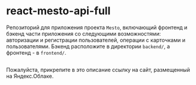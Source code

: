# react-mesto-api-full
Репозиторий для приложения проекта `Mesto`, включающий фронтенд и бэкенд части приложения со следующими возможностями: авторизации и регистрации пользователей, операции с карточками и пользователями. Бэкенд расположите в директории `backend/`, а фронтенд - в `frontend/`. 
##  
Пожалуйста, прикрепите в это описание ссылку на сайт, размещенный на Яндекс.Облаке. 
